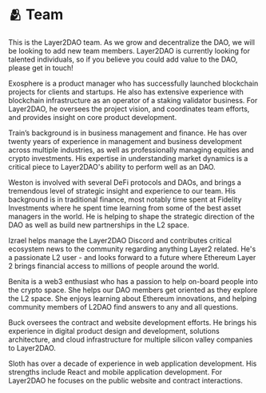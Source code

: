 # 🫂 Team

This is the Layer2DAO team. As we grow and decentralize the DAO, we will be looking to add new team members. Layer2DAO is currently looking for talented individuals, so if you believe you could add value to the DAO, please get in touch!

Exosphere is a product manager who has successfully launched blockchain projects for clients and startups. He also has extensive experience with blockchain infrastructure as an operator of a staking validator business. For Layer2DAO, he oversees the project vision, and coordinates team efforts, and provides insight on core product development.



Train’s background is in business management and finance. He has over twenty years of experience in management and business development across multiple industries, as well as professionally managing equities and crypto investments. His expertise in understanding market dynamics is a critical piece to Layer2DAO's ability to perform well as an DAO.

Weston is involved with several DeFi protocols and DAOs, and brings a tremendous level of strategic insight and experience to our team. His background is in traditional finance, most notably time spent at Fidelity Investments where he spent time learning from some of the best asset managers in the world. He is helping to shape the strategic direction of the DAO as well as build new partnerships in the L2 space.

Izrael helps manage the Layer2DAO Discord and contributes critical ecosystem news to the community regarding anything Layer2 related. He's a passionate L2 user - and looks forward to a future where Ethereum Layer 2 brings financial access to millions of people around the world.

Benita is a web3 enthusiast who has a passion to help on-board people into the crypto space. She helps our DAO members get oriented as they explore the L2 space. She enjoys learning about Ethereum innovations, and helping community members of L2DAO find answers to any and all questions.



Buck oversees the contract and website development efforts. He brings his experience in digital product design and development, solutions architecture, and cloud infrastructure for multiple silicon valley companies to Layer2DAO.



Sloth has over a decade of experience in web application development. His strengths include React and mobile application development. For Layer2DAO he focuses on the public website and contract interactions.
